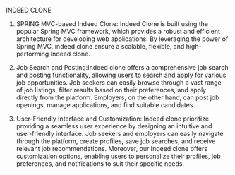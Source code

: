 INDEED CLONE


1. SPRING MVC-based Indeed Clone: Indeed Clone is built using the popular Spring MVC framework, which provides a robust and efficient architecture for developing web applications. By leveraging the power of Spring MVC, indeed clone ensure a scalable, flexible, and high-performing Indeed clone.

2. Job Search and Posting:Indeed clone offers a comprehensive job search and posting functionality, allowing users to search and apply for various job opportunities. Job seekers can easily browse through a vast range of job listings, filter results based on their preferences, and apply directly from the platform. Employers, on the other hand, can post job openings, manage applications, and find suitable candidates.

3. User-Friendly Interface and Customization: Indeed clone prioritize providing a seamless user experience by designing an intuitive and user-friendly interface. Job seekers and employers can easily navigate through the platform, create profiles, save job searches, and receive relevant job recommendations. Moreover, our Indeed clone offers customization options, enabling users to personalize their profiles, job preferences, and notifications to suit their specific needs.
